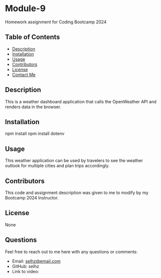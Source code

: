 # Module-9
Homework assignment for Coding Bootcamp 2024

## Table of Contents
- [Description](#description)
- [Installation](#installation)
- [Usage](#usage)
- [Contributors](#contributors)
- [License](#license)
- [Contact Me](#contact-me)

## Description
This is a weather dashboard application that calls the OpenWeather API and renders data in the browser.

## Installation
npm install
npm install dotenv

## Usage
This weather application can be used by travelers to see the weather outlook for multiple cities and plan trips accordingly. 

## Contributors
This code and assignment description was given to me to modify by my Bootcamp 2024 Instructor.

## License
None

## Questions
Feel free to reach out to me here with any questions or comments:
- Email: selhz@email.com
- GitHub: selhz
- Link to video:
